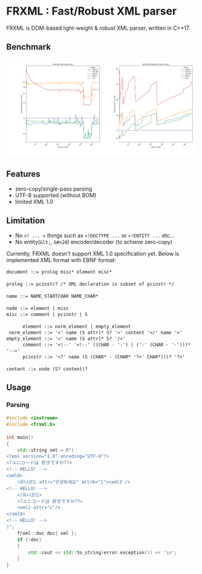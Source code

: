 # FRXML : Fast/Robust XML parser

FRXML is DOM-based light-weight & robust XML parser, written in C++17.

## Benchmark

![benchmark](Figure_1.png)

## Features

- zero-copy/single-pass parsing
- UTF-8 supported (without BOM)
- limited XML 1.0

## Limitation

- No `<! ... >` things such as `<!DOCTYPE ...` or `<!ENTITY ...` etc...
- No entity(`&lt;`, `&#x20`) encoder/decoder (to achieve zero-copy)

Currently, FRXML doesn't support XML 1.0 specification yet.
Below is implemented XML format with EBNF format:

```ebnf
document ::= prolog misc* element misc*

prolog ::= pcinstr? /* XML declaration is subset of pcinstr */

name ::= NAME_STARTCHAR NAME_CHAR*

node ::= element | misc
misc ::= comment | pcinstr | S

      element ::= norm_element | empty_element
 norm_element ::= '<' name (S attr)* S? '>' content '</' name '>'
empty_element ::= '<' name (S attr)* S? '/>'
      comment ::= '<!--' '<!--' ((CHAR - '-') | ('-' (CHAR - '-')))* '-->'
      pcinstr ::= '<?' name (S (CHAR* - (CHAR* '?>' CHAR*)))? '?>'
      
content ::= node (S? content)?
```

## Usage

### Parsing

```c++
#include <iostream>
#include <frxml.h>

int main()
{
    std::string xml = R"(
<?xml version="1.0" encoding="UTF-8"?>
<?ユニコードは 好きですか??>
<!-- HELLO! -->
<xml0>
    <유니코드 attr="안녕하세요" attr0="1"><xml3 />
<!-- HELLO! -->
    </유니코드>
    <?ユニコードは 好きですか??>
    <xml2 attr="c"/>
</xml0>
<!-- HELLO! -->
)";
    frxml::doc doc{ xml };
    if (!doc)
    {
        std::cout << std::to_string(error.exception()) << '\n';
    }
}
```
